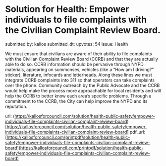 # Solution for Health: Empower individuals to file complaints with the Civilian Complaint Review Board. #

submitted by: kallos
submitted_dt: 
upvotes: 54
issue: Health

We must ensure that civilians are aware of their ability to file complaints with the Civilian Complaint Review Board (CCRB) and that they are actually able to do so. CCRB information should be pervasive through NYPD materials, appearing on summonses, vehicles (like a “How am I driving?” sticker), literature, infocards and letterheads. Along these lines we must integrate CCRB complaints into 311 so that operators can take complaints over the phone. Community outreach by the Public Advocate and the CCRB would help make the process more approachable for local residents and will help the CCRB to better know each area’s specific problems. Through a commitment to the CCRB, the City can help improve the NYPD and its reputation.

url: (https://kallosforcouncil.com/solution/health-public-safety/empower-individuals-file-complaints-civilian-complaint-review-board)[https://kallosforcouncil.com/solution/health-public-safety/empower-individuals-file-complaints-civilian-complaint-review-board]
pdf_url: [https://kallosforcouncil.com/printpdf/solution/health-public-safety/empower-individuals-file-complaints-civilian-complaint-review-board](https://kallosforcouncil.com/printpdf/solution/health-public-safety/empower-individuals-file-complaints-civilian-complaint-review-board)